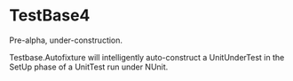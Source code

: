 # TestBase4

Pre-alpha, under-construction.

Testbase.Autofixture will intelligently auto-construct a UnitUnderTest in the SetUp phase of a UnitTest run under NUnit.
